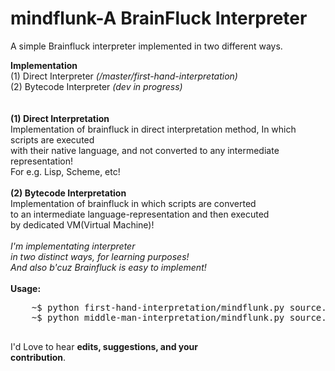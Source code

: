 # mindflunk-A BrainFluck Interpreter
A simple Brainfluck interpreter implemented in two different ways.  <br/>

<strong>Implementation </strong>  <br/>
(1) Direct Interpreter  <i>(/master/first-hand-interpretation)</i>   <br/>
(2) Bytecode Interpreter  <i>(dev in progress)</i>              <br/>
<br/>
<br/>
<strong>(1) Direct Interpretation  </strong>   <br/>
Implementation of brainfluck in direct interpretation method, In which scripts are executed   <br/>
with their native language, and not converted to any intermediate representation!  <br/>
For e.g. Lisp, Scheme, etc!   <br/>
<br/>
<strong>(2) Bytecode Interpretation   </strong><br/>
Implementation of brainfluck in which scripts are converted    <br/>
to an intermediate language-representation and then executed    <br/>
by dedicated VM(Virtual Machine)!     <br/>
<br/>
<i>I'm implementating interpreter    <br/>
in two distinct ways, for learning purposes!    <br/>
And also b'cuz Brainfluck is easy to implement!     </i><br/>
<br/>
<strong>Usage:</strong> <br/>
<pre>
    ~$ python first-hand-interpretation/mindflunk.py source.bf
    ~$ python middle-man-interpretation/mindflunk.py source.bf
    
</pre>

I'd Love to hear <b>edits, suggestions, and your   <br/>
contribution</b>.  <br/>

